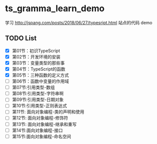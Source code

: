 # ts_gramma_learn_demo
学习 http://jspang.com/posts/2018/06/27/typesript.html 站点的代码 demo  

## TODO List
- [x] 第01节：初识TypeScript  
- [x] 第02节：开发环境的安装  
- [x] 第03节：变量类型的那些事  
- [x] 第04节：TypeScript的函数  
- [x] 第05节：三种函数的定义方式  
- [ ] 第06节：函数中变量的作用域  
- [ ] 第07节:引用类型-数组  
- [ ] 第08节:引用类型-字符串啊  
- [ ] 第09节:引用类型-日期对象  
- [ ] 第10节:引用类型-正则表达式  
- [ ] 第11节: 面向对象编程-类的声明和使用  
- [ ] 第12节: 面向对象编程-修饰符  
- [ ] 第13节: 面向对象编程-继承和重写  
- [ ] 第14节:面向对象编程-接口  
- [ ] 第15节:面向对象编程-命名空间  
